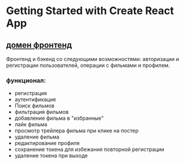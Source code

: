 # Getting Started with Create React App
## [домен фронтенд](smag.students.nomoredomains.work)
Фронтенд и бэкенд со следующими возможностями: авторизации и регистрации пользователей, операции с фильмами и профилем.

### функционал:
* регистрация
* аутентификация
* Поиск фильмов 
* фильтрация фильмов
* добавление фильма в "избранные"
* лайк фильма
* просмотр трейлера фильма при клике на постер
* удаление фильма 
* редактирование профиля
* сохранение токена для избежания повторной регистрации
* удаление токена при выходе